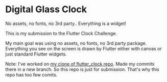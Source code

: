 # Digital Glass Clock

No assets, no fonts, no 3rd party.. Everything is a widget!

This is my submission to the Flutter Clock Challenge. 

My main goal was using no assets, no fonts, no 3rd party package. Everything you see on the screen is drawn by Flutter either with canvas or just standard Flutter widgets.

Note: I've worked on [my clone of flutter_clock repo](https://github.com/saitbnzl/cyber_clock). Made my commits there in a new branch. So this repo is just for submission. That's why this repo has too few comits.
